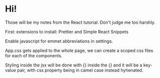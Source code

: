 # Hi!

Those will be my notes from the React tutorial. Don't judge me too harshly.

First: extensions to install: Prettier and Simple React Snippets

Enable javascript for emmet abbreviations in settings. 

App.css gets applied to the whole page, we can create a scoped css files for each of the components.

Styling inside the jsx will be done with {} inside the {} and it will be a key-value pair, with css property being in camel case instead hyhenated.